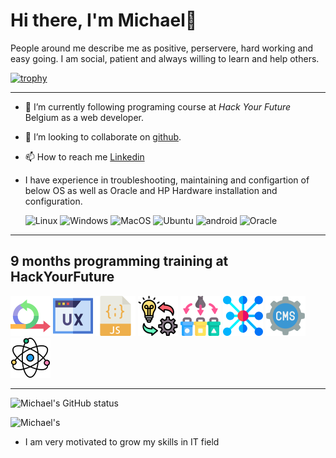# Hi there, **I'm Michael👋**

People around me describe me as positive, perservere, hard working and easy going. I am social, patient and always willing to learn and help others.

[![trophy](https://github-profile-trophy.vercel.app/?username=MichaelMugaiga&theme=onedark)](https://github.com/MichaelMugaiga/github-profile-trophy)

---
- 🌱 I’m currently following programing course at *Hack Your Future* Belgium as a web developer.
- 👯 I’m looking to collaborate on [github](https://github.com/MichaelMugaiga).
- 📫 How to reach me [Linkedin](https://www.linkedin.com/in/michaelmugaiga/)
- I have experience in troubleshooting, maintaining and configartion of below OS as well as Oracle and HP Hardware installation and configuration.

    ![Linux](https://img.shields.io/badge/Linux-FCC624?style=for-the-badge&logo=linux&logoColor=black)
    ![Windows](https://img.shields.io/badge/windows-white?style=for-the-badge&logo=windows&logoColor=blue)
    ![MacOS](https://img.shields.io/badge/apple-fff?style=for-the-badge&logo=apple&logoColor=black)
    ![Ubuntu](https://img.shields.io/badge/ubuntu-dd4814?style=for-the-badge&logo=ubuntu&logoColor=white)
    ![android](https://img.shields.io/badge/android-white?style=for-the-badge&logo=android&logoColor=green)
    ![Oracle](https://img.shields.io/badge/Oracle-F80000?style=for-the-badge&logo=oracle&logoColor=black)
---
  ## 9 months programming training at HackYourFuture
![Agile Development](/imgaes/agile.png)
![UX/UI DESIGN](/imgaes/ux.png)
![JavaScript](/imgaes/javascript.png)
![Behavior, strategy, implementation](/imgaes/implementation.png)
![Separation of Concern](/imgaes/separation.png)
![Asychronous Programming](/imgaes/asyc.png)
![Headless CMS](/imgaes/cms.png)
![Component Based Design /React](/imgaes/science.png)

---
![Michael's GitHub status](https://github-readme-stats.vercel.app/api?username=MichaelMugaiga&theme=onedark&show_icons=true)

![Michael's](https://github-profile-summary-cards.vercel.app/api/cards/profile-details?username=MichaelMugaiga&theme=vue)

- I am very motivated to grow my skills in IT field